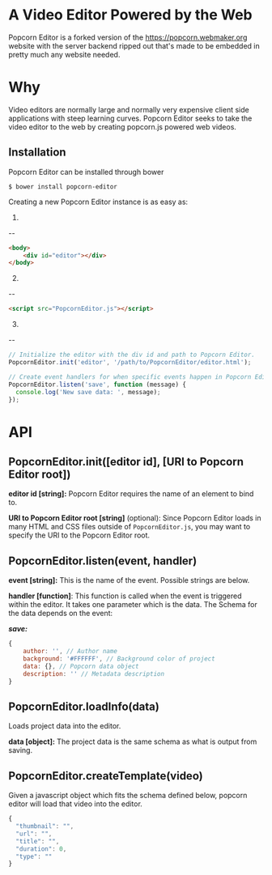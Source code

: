 A Video Editor Powered by the Web
=================================

Popcorn Editor is a forked version of the https://popcorn.webmaker.org website
with the server backend ripped out that's made to be embedded in pretty much
any website needed.

Why
===

Video editors are normally large and normally very expensive client side
applications with steep learning curves. Popcorn Editor seeks to take the video
editor to the web by creating popcorn.js powered web videos.

Installation
------------

Popcorn Editor can be installed through bower

`$ bower install popcorn-editor`

Creating a new Popcorn Editor instance is as easy as:

1.
--
```html
<body>
    <div id="editor"></div>
</body>
```

2.
--
```html
<script src="PopcornEditor.js"></script>
```


3.
--
```javascript
// Initialize the editor with the div id and path to Popcorn Editor.
PopcornEditor.init('editor', '/path/to/PopcornEditor/editor.html');

// Create event handlers for when specific events happen in Popcorn Editor.
PopcornEditor.listen('save', function (message) {
  console.log('New save data: ', message);
});
```

API
===

PopcornEditor.init([editor id], [URI to Popcorn Editor root])
------------------------------------------------

**editor id [string]:** Popcorn Editor requires the name of an element to bind
to.

**URI to Popcorn Editor root [string]** (optional): Since Popcorn Editor loads
in many HTML and CSS files outside of `PopcornEditor.js`, you may want to
specify the URI to the Popcorn Editor root.

PopcornEditor.listen(event, handler)
------------------------------------

**event [string]:** This is the name of the event. Possible strings are below.

**handler [function]**: This function is called when the event is triggered
within the editor. It takes one parameter which is the data. The Schema
for the data depends on the event:

***save:***
```javascript
{
    author: '', // Author name
    background: '#FFFFFF', // Background color of project
    data: {}, // Popcorn data object
    description: '' // Metadata description
}
```

PopcornEditor.loadInfo(data)
----------------------------

Loads project data into the editor.

**data [object]:** The project data is the same schema as what is output from
saving.

PopcornEditor.createTemplate(video)
-----------------------------------

Given a javascript object which fits the schema defined below, popcorn editor
will load that video into the editor.

```javascript
{
  "thumbnail": "",
  "url": "",
  "title": "",
  "duration": 0,
  "type": ""
}
```
